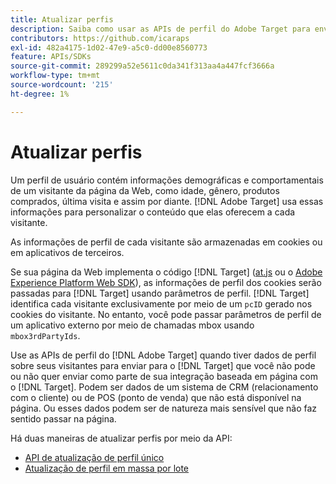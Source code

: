 ```yaml
---
title: Atualizar perfis
description: Saiba como usar as APIs de perfil do Adobe Target para enviar dados do visitante para o  [!DNL Target].
contributors: https://github.com/icaraps
exl-id: 482a4175-1d02-47e9-a5c0-dd00e8560773
feature: APIs/SDKs
source-git-commit: 289299a52e5611c0da341f313aa4a447fcf3666a
workflow-type: tm+mt
source-wordcount: '215'
ht-degree: 1%

---
```


# Atualizar perfis

Um perfil de usuário contém informações demográficas e comportamentais de um visitante da página da Web, como idade, gênero, produtos comprados, última visita e assim por diante. [!DNL Adobe Target] usa essas informações para personalizar o conteúdo que elas oferecem a cada visitante.

As informações de perfil de cada visitante são armazenadas em cookies ou em aplicativos de terceiros.

Se sua página da Web implementa o código [!DNL Target] ([at.js](/help/dev/implement/client-side/atjs/how-atjs-works/overview.md) ou o [Adobe Experience Platform Web SDK](/help/dev/implement/client-side/aep-web-sdk.md)), as informações de perfil dos cookies serão passadas para [!DNL Target] usando parâmetros de perfil. [!DNL Target] identifica cada visitante exclusivamente por meio de um `pcID` gerado nos cookies do visitante. No entanto, você pode passar parâmetros de perfil de um aplicativo externo por meio de chamadas mbox usando `mbox3rdPartyIds`.

Use as APIs de perfil do [!DNL Adobe Target] quando tiver dados de perfil sobre seus visitantes para enviar para o [!DNL Target] que você não pode ou não quer enviar como parte de sua integração baseada em página com o [!DNL Target]. Podem ser dados de um sistema de CRM (relacionamento com o cliente) ou de POS (ponto de venda) que não está disponível na página. Ou esses dados podem ser de natureza mais sensível que não faz sentido passar na página.

Há duas maneiras de atualizar perfis por meio da API:

* [API de atualização de perfil único](/help/dev/administer/profile-api/profile-single-api.md)
* [Atualização de perfil em massa por lote](/help/dev/administer/profile-api/profile-bulk-api.md)
